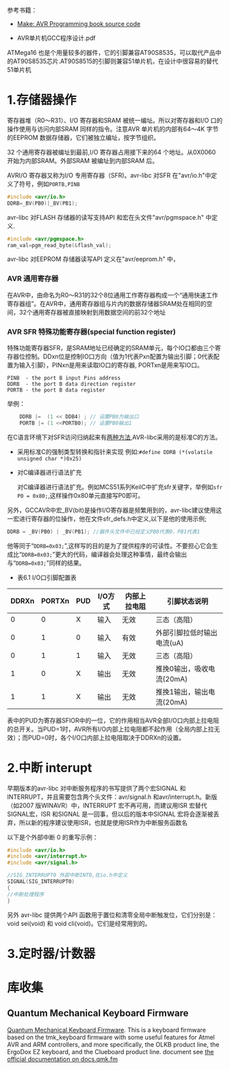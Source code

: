 
参考书籍：
- [Make: AVR Programming book source code](https://github.com/hexagon5un/AVR-Programming)

- AVR单片机GCC程序设计.pdf

ATMega16 也是个用量较多的器件，它的引脚兼容AT90S8535，可以取代产品中的AT90S8535芯片.AT90S8515的引脚则兼容51单片机，在设计中很容易的替代51单片机

# 1.存储器操作

寄存器堆（R0～R31）、I/O 寄存器和SRAM 被统一编址。所以对寄存器和I/O 口的操作使用与访问内部SRAM 同样的指令。注意AVR 单片机的内部有64～4K 字节的EEPROM 数据存储器，它们被独立编址，按字节组织。

32 个通用寄存器被编址到最前,I/O 寄存器占用接下来的64 个地址。从0X0060 开始为内部SRAM。外部SRAM 被编址到内部SRAM 后。

AVRI/O 寄存器又称为I/O 专用寄存器（SFR)。avr-libc 对SFR 在"avr/io.h"中定义了符号，例如`PORTB,PINB`

```c
#include <avr/io.h>
DDRB=_BV(PB0)|_BV(PB1);
```

avr-libc 对FLASH 存储器的读写支持API 和宏在头文件"avr/pgmspace.h" 中定义.

```c
#include <avr/pgmspace.h>
ram_val=pgm_read_byte(&flash_val); 
```

avr-libc 对EEPROM 存储器读写API 定义在"avr/eeprom.h" 中，

### AVR 通用寄存器

在AVR中，由命名为R0～R31的32个8位通用工作寄存器构成一个“通用快速工作寄存器组”。在AVR中，通用寄存器组与片内的数据存储器SRAM处在相同的空间，32个通用寄存器被直接映射到用数据空间的前32个地址



### AVR SFR 特殊功能寄存器(special function register)

特殊功能寄存器SFR，是SRAM地址已经确定的SRAM单元，每个IO口都由三个寄存器位控制。DDxn位是控制IO口方向（值为1代表Pxn配置为输出引脚；0代表配置为输入引脚），PINxn是用来读取IO口的寄存器, PORTxn是用来写IO口。

    PINB  - the port B input Pins address
    DDRB  - the port B data direction register
    PORTB - the port B data register

举例：

```c
    DDRB |=  (1 << DDB4) ; // 设置PB0为输出口
    PORTB |= (1 <<PORTB0); // 设置PB0输出1
```

在C语言环境下对SFR访问归纳起来有[两种方法](http://m.elecfans.com/article/577508.html),AVR-libc采用的是标准C的方法。

- 采用标准C的强制类型转换和指针来实现
    例如:`#define DDRB (*(volatile unsigned char *)0x25)`

- 对C编译器进行语法扩充

    对C编译器进行语法扩充。例如MCS51系列KeilC中扩充sfr关键字，举例如`sfr P0 = 0x80;`,这样操作0x80单元直接写P0即可。

另外，GCCAVR中宏_BV(bit)是操作I/O寄存器是频繁用到的，avr-libc建议使用这一宏进行寄存器的位操作，他在文件sfr_defs.h中定义,以下是他的使用示例;

```c
DDRB = _BV(PB0) | _BV(PB1); //器件头文件中已经定义PB0代表0，PB1代表1
```

他等同于“`DDRB=0x03;`”,这样写的目的是为了提供程序的可读性。不要担心它会生成比“`DDRB=0x03;`”更大的代码，编译器会处理这种事情，最终会输出与“`DDRB=0x03;`”同样的结果。

- 表6.1 I/O口引脚配置表

| DDRXn | PORTXn | PUD | I/O方式 | 内部上拉电阻 | 引脚状态说明 |
|-------|--------|-----|---------|-------------|-------------|
| 0     | 0      | X   | 输入    | 无效        | 三态（高阻） |
| 0     | 1      | 0   | 输入    | 有效        | 外部引脚拉低时输出电流(uA) |
| 0     | 1      | 1   | 输入    | 无效        | 三态（高阻）|
| 1     | 0      | X   | 输出    | 无效        | 推挽0输出，吸收电流(20mA) |
| 1     | 1      | X   | 输出    | 无效        | 推挽1输出，输出电流(20mA) |

表中的PUD为寄存器SFIOR中的一位，它的作用相当AVR全部I/O口内部上拉电阻的总开关。当PUD=1时，AVR所有I/O内部上拉电阻都不起作用（全局内部上拉无效）；而PUD=0时，各个I/O口内部上拉电阻取决于DDRXn的设置。

# 2.中断 interupt

早期版本的avr-libc 对中断服务程序的书写提供了两个宏SIGNAL 和INTERRUPT，并且需要包含两个头文件：avr/signal.h 和avr/interrupt.h。新版（如2007 版WINAVR）中，INTERRUPT 宏不再可用，而建议用ISR 宏替代SIGNAL宏，ISR 和SIGNAL 是一回事，但以后的版本中SIGNAL 宏将会逐渐被丢弃，所以新的程序建议使用ISR，也就是使用ISR作为中断服务函数名

以下是个外部中断 0 的重写示例：
```c
#include <avr/io.h>
#include <avr/interrupt.h>
#include <avr/signal.h>

//SIG_INTERRUPT0 外部中断INT0,在io.h中定义
SIGNAL(SIG_INTERRUPT0) 
{
//中断处理程序
}
```

另外 avr-libc 提供两个API 函数用于置位和清零全局中断触发位，它们分别是：
void sei(void) 和 void cli(void)。它们是经常用到的。

# 3.定时器/计数器


# 库收集

## Quantum Mechanical Keyboard Firmware

[Quantum Mechanical Keyboard Firmware](https://github.com/qmk/qmk_firmware). This is a keyboard firmware based on the tmk_keyboard firmware with some useful features for Atmel AVR and ARM controllers, and more specifically, the OLKB product line, the ErgoDox EZ keyboard, and the Clueboard product line. document see  [the official documentation on docs.qmk.fm](https://docs.qmk.fm/)